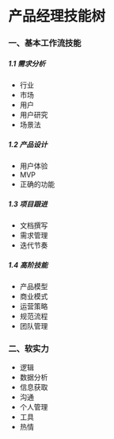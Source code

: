 # 产品经理技能树
### 一、基本工作流技能
##### 1.1 需求分析
- 行业
- 市场
- 用户
- 用户研究
- 场景法

##### 1.2 产品设计
- 用户体验
- MVP
- 正确的功能

##### 1.3 项目跟进
- 文档撰写
- 需求管理
- 迭代节奏

##### 1.4 高阶技能
- 产品模型
- 商业模式
- 运营策略
- 规范流程
- 团队管理

### 二、软实力
- 逻辑
- 数据分析
- 信息获取
- 沟通
- 个人管理
- 工具
- 热情